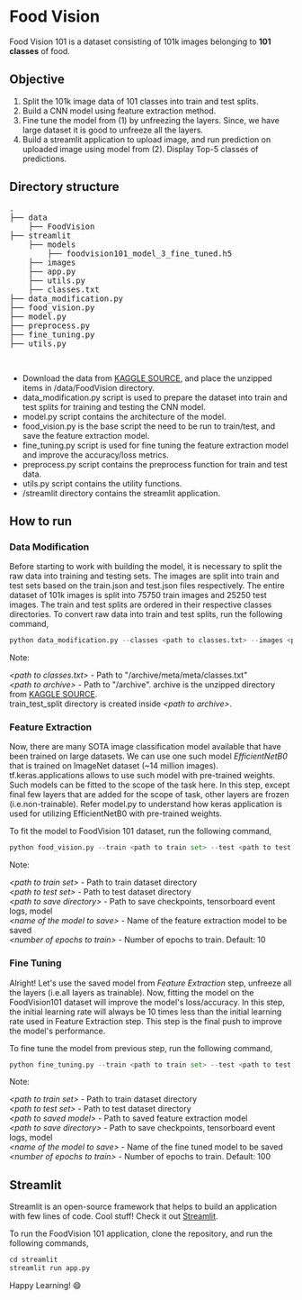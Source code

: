 # Food Vision
Food Vision 101 is a dataset consisting of 101k images belonging to **101 classes** of food.

## Objective
1. Split the 101k image data of 101 classes into train and test splits.
2. Build a CNN model using feature extraction method.
3. Fine tune the model from (1) by unfreezing the layers. Since, we have large dataset it is good to unfreeze all the layers.
4. Build a streamlit application to upload image, and run prediction on uploaded image using model from (2). Display Top-5 classes of predictions.

## Directory structure
<pre>
.
├── data
    ├── FoodVision
├── streamlit
    ├── models
        ├── foodvision101_model_3_fine_tuned.h5
    ├── images
    ├── app.py
    ├── utils.py
    ├── classes.txt
├── data_modification.py
├── food_vision.py
├── model.py
├── preprocess.py
├── fine_tuning.py
├── utils.py
</pre>
<br />

* Download the data from [KAGGLE SOURCE](https://www.kaggle.com/datasets/kmader/food41), and place the unzipped items in /data/FoodVision directory.
* data_modification.py script is used to prepare the dataset into train and test splits for training and testing the CNN model.
* model.py script contains the architecture of the model.
* food_vision.py is the base script the need to be run to train/test, and save the feature extraction model.
* fine_tuning.py script is used for fine tuning the feature extraction model and improve the accuracy/loss metrics.
* preprocess.py script contains the preprocess function for train and test data.
* utils.py script contains the utility functions.
* /streamlit directory contains the streamlit application.

## How to run
### Data Modification
Before starting to work with building the model, it is necessary to split the raw data into training and testing sets. The images are split into train and test sets based on the train.json and test.json files respectively. The entire dataset of 101k images is split into 75750 train images and 25250 test images. The train and test splits are ordered in their respective classes directories. To convert raw data into train and test splits, run the following command,
<br />
```python
python data_modification.py --classes <path to classes.txt> --images <path to archive>
```
Note:<br />

*<path to classes.txt\>* - Path to "/archive/meta/meta/classes.txt"<br />
*<path to archive\>* - Path to "/archive". archive is the unzipped directory from [KAGGLE SOURCE](https://www.kaggle.com/datasets/kmader/food41).<br />
train_test_split directory is created inside *<path to archive\>*.

### Feature Extraction
Now, there are many SOTA image classification model available that have been trained on large datasets. We can use one such model *EfficientNetB0* that is trained on ImageNet dataset (~14 million images). tf.keras.applications allows to use such model with pre-trained weights. Such models can be fitted to the scope of the task here. In this step, except final few layers that are added for the scope of task, other layers are frozen (i.e.non-trainable). Refer model.py to understand how keras application is used for utilizing EfficientNetB0 with pre-trained weights.

To fit the model to FoodVision 101 dataset, run the following command,
<br />
```python
python food_vision.py --train <path to train set> --test <path to test set> --save <path to save directory> --model_name <name of the model to save> --epoch <number of epochs to train>
```
Note:<br />

*<path to train set\>* - Path to train dataset directory<br />
*<path to test set\>* - Path to test dataset directory<br />
*<path to save directory\>* - Path to save checkpoints, tensorboard event logs, model<br />
*<name of the model to save\>* - Name of the feature extraction model to be saved<br />
*<number of epochs to train\>* - Number of epochs to train. Default: 10

### Fine Tuning
Alright! Let's use the saved model from *Feature Extraction* step, unfreeze all the layers (i.e.all layers as trainable). Now, fitting the model on the FoodVision101 dataset will improve the model's loss/accuracy. In this step, the initial learning rate will always be 10 times less than the initial learning rate used in Feature Extraction step. This step is the final push to improve the model's performance.

To fine tune the model from previous step, run the following command,
<br />
```python
python fine_tuning.py --train <path to train set> --test <path to test set> --saved_model <path to saved model> --save <path to save directory> --model_name <name of the model to save> --epoch <number of epochs to train>
```
Note:<br />

*<path to train set\>* - Path to train dataset directory<br />
*<path to test set\>* - Path to test dataset directory<br />
*<path to saved model\>* - Path to saved feature extraction model<br />
*<path to save directory\>* - Path to save checkpoints, tensorboard event logs, model<br />
*<name of the model to save\>* - Name of the fine tuned model to be saved<br />
*<number of epochs to train\>* - Number of epochs to train. Default: 100

## Streamlit
Streamlit is an open-source framework that helps to build an application with few lines of code. Cool stuff! Check it out [Streamlit](https://streamlit.io/).

To run the FoodVision 101 application, clone the repository, and run the following commands,
```python
cd streamlit
streamlit run app.py
```

Happy Learning! :smile:
